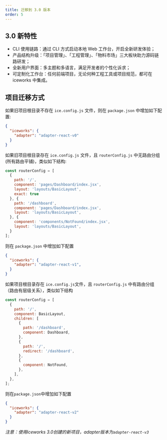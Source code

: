```yaml
---
title: 迁移到 3.0 版本
order: 5
---
```


## 3.0 新特性

* CLI 使用链路：通过 CLI 方式启动本地 Web 工作台，开启全新研发体验；
* 产品结构升级：「项目管理」、「工程管理」、「物料市场」三大板块助力源码链路研发；
* 全新用户界面：多主题和多语言，满足开发者的个性化诉求；
* 可定制化工作台：任何前端项目，无论何种工程工具或项目规范，都可在 iceworks 中集成。

## 项目迁移方式

如果旧项目根目录不存在 `ice.config.js` 文件，则在 `package.json` 中增加如下配置:

```json
{
  "iceworks": {
    "adapter": "adapter-react-v0"
  }
}
```

如果旧项目根目录存在 `ice.config.js` 文件，且 `routerConfig.js` 中无路由分组 (所有路由平铺)，类似如下结构:

```javascript
const routerConfig = [
  {
    path: '/',
    component: 'pages/Dashboard/index.jsx',
    layout: 'layouts/BasicLayout',
    exact: true	
  }, {
    path: '/dashboard',
    component: 'pages/Dashboard/index.jsx',
    layout: 'layouts/BasicLayout',
  }, {
    component: 'components/NotFound/index.jsx',
    layout: 'layouts/BasicLayout',
  }
];
```

则在 `package.json` 中增加如下配置

```json
{
  "iceworks": {
    "adapter": "adapter-react-v1",
  }
}
```

如果项目根目录存在 `ice.config.js`文件，且 `routerConfig.js` 中有路由分组（路由有层级关系），类似如下结构

```javascript
const routerConfig = [
  {
    path: '/',
    component: BasicLayout,
    children: [
      {
        path: '/dashboard',
        component: Dashboard,
      },
      {
        path: '/',
        redirect: '/dashboard',
      },
      {
        component: NotFound,
      },
    ],
  },
];
```

则在`package.json`中增加如下配置

```json
{
  "iceworks": {
    "adapter": "adapter-react-v2"
  }
}
```

*注意：使用iceworks 3.0创建的新项目，adapter版本为`adapter-react-v3`*
